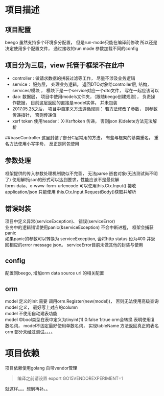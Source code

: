 
# 项目描述

## 项目配置
beego 虽然支持多个环境多分配置， 但是run-mode只能在编译前修改
所以还是决定使用多个配置文件， 通过接收的run mode 参数加载不同的config



## 项目分为三层，view 托管于框架不在此中
* controller :  做请求数据的拼装过滤等工作， 尽量不涉及业务逻辑
* service： 服务层， 处理业务逻辑， 返回DTO对象给controller层, 结构， services/模块  ， 模块下是一个service对应一个dto文件， 写在一起应该可以
* dao: 数据层， 项目中使用models文件夹，（跟随beego创建规则）， 负责操作数据， 目前这层返回的直接是model实体， 并未包装
* 2017.05.25之后， 项目中自定义方法遵循规则： 若方法修改了参数， 则参数传递指针， 否则传递值
* xsrf token 使用header：X-Xsrftoken 传递， 否则json 和delete方法无法解析


##baseController
这里封装了部分C层常用的方法， 有些与框架的基类重名， 重名方法使用小写字母， 反正是同包使用

## 参数处理
框架提供的传入参数处理机制貌似不完善， 无法parse 嵌套对象(无法测试尚不明了)
使用解析json的形式可以达到要求，性能应该不是最优解  
form-data、x-www-form-urlencode 可以使用this.Ctx.Input() 接收    
application/json 只能使用 this.Ctx.Input.RequestBody()获取并解析  


## 错误封装
项目中定义异常(serviceException)、 错误(serviceError)  
业务中的逻辑错误使用panic(&serviceException) 不会中断进程， 框架会捕获panic  
如果panic的参数可以转换为 serviceException, 会将http status 设为400 并返回相应的error message json。 serviceError目前未做其他的封装与使用


## config
配置同beego, 增加orm data source url 的相关配置  


## orm
model 定义的init 需要 调用orm.Register(new(model))， 否则无法使用高级查询  
model 定义， 最好写上对应的column  
model 不使用自动建表功能  
model 中bool类型在表中定义为tinyint(1) 0:false   1:true  orm会转换
表明使用复数名词， model不固定最好使用单数名词， 实现tableName 方法返回真正的表名  
orm 部分未经过测试。。。。  


# 项目依赖
项目依赖使用golang 自带vendor管理
> 编译之前请设置  export GO15VENDOREXPERIMENT=1



就这样。。。想到再补。。

